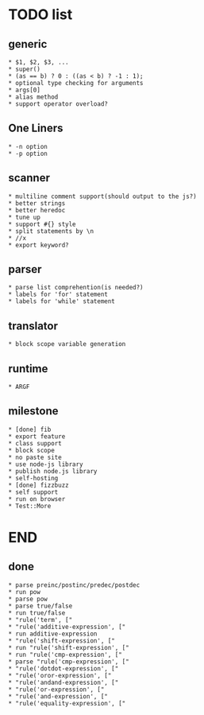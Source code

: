 TODO list
=========

generic
-------

    * $1, $2, $3, ...
    * super()
    * (as == b) ? 0 : ((as < b) ? -1 : 1);
    * optional type checking for arguments
    * args[0]
    * alias method
    * support operator overload?

One Liners
----------

    * -n option
    * -p option

scanner
-------

    * multiline comment support(should output to the js?)
    * better strings
    * better heredoc
    * tune up
    * support #{} style
    * split statements by \n
    * //x
    * export keyword?

parser
------

    * parse list comprehention(is needed?)
    * labels for 'for' statement
    * labels for 'while' statement

translator
----------

    * block scope variable generation

runtime
-------

    * ARGF

milestone
---------

    * [done] fib
    * export feature
    * class support
    * block scope
    * no paste site
    * use node-js library
    * publish node.js library
    * self-hosting
    * [done] fizzbuzz
    * self support
    * run on browser
    * Test::More

END
===

done
----

    * parse preinc/postinc/predec/postdec
    * run pow
    * parse pow
    * parse true/false
    * run true/false
    * "rule('term', ["
    * "rule('additive-expression', ["
    * run additive-expression
    * "rule('shift-expression', ["
    * run "rule('shift-expression', ["
    * run "rule('cmp-expression', ["
    * parse "rule('cmp-expression', ["
    * "rule('dotdot-expression', ["
    * "rule('oror-expression', ["
    * "rule('andand-expression', ["
    * "rule('or-expression', ["
    * "rule('and-expression', ["
    * "rule('equality-expression', ["

